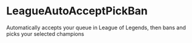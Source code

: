 # LeagueAutoAcceptPickBan
Automatically accepts your queue in League of Legends, then bans and picks your selected champions
